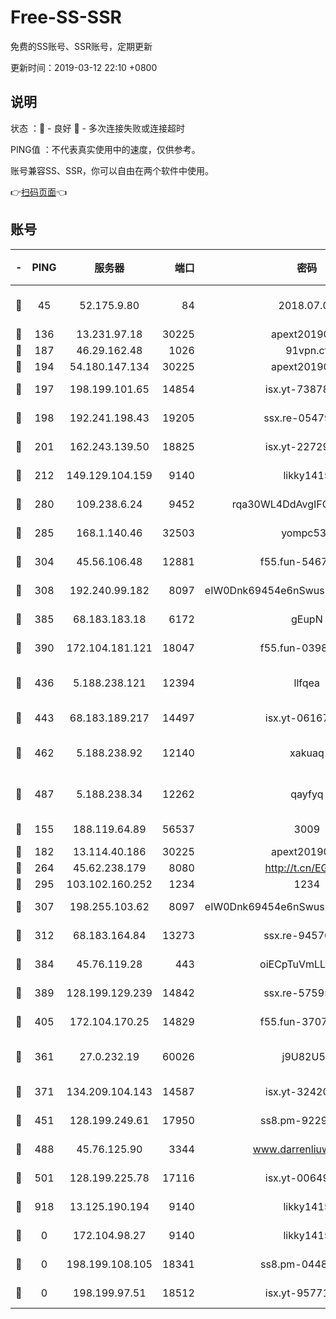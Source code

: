 # Free-SS-SSR

免费的SS账号、SSR账号，定期更新

更新时间：2019-03-12 22:10 +0800

## 说明

状态     ：🙂 - 良好 🙁 - 多次连接失败或连接超时

PING值   ：不代表真实使用中的速度，仅供参考。

账号兼容SS、SSR，你可以自由在两个软件中使用。

👉[扫码页面](https://liesauer.github.io/Free-SS-SSR/)👈

## 账号

|-|PING|服务器|端口|密码|加密方式|区域|
|:----:|:----:|:-----:|-----:|:----:|:----:|:----:|
|🙂|45|52.175.9.80|84|2018.07.07|chacha20-ietf-poly1305|HK|
|🙂|136|13.231.97.18|30225|apext2019006|chacha20|JP|
|🙂|187|46.29.162.48|1026|91vpn.cf|rc4-md5|RU|
|🙂|194|54.180.147.134|30225|apext2019006|chacha20|KR|
|🙂|197|198.199.101.65|14854|isx.yt-73878638|aes-256-cfb|US|
|🙂|198|192.241.198.43|19205|ssx.re-05479677|aes-256-cfb|US|
|🙂|201|162.243.139.50|18825|isx.yt-22729980|aes-256-cfb|US|
|🙂|212|149.129.104.159|9140|likky1415|aes-256-cfb|HK|
|🙂|280|109.238.6.24|9452|rqa30WL4DdAvgIFG6Fs3znzTa|aes-256-cfb|FR|
|🙂|285|168.1.140.46|32503|yompc535|aes-256-cfb|AU|
|🙂|304|45.56.106.48|12881|f55.fun-54673265|aes-256-cfb|US|
|🙂|308|192.240.99.182|8097|eIW0Dnk69454e6nSwuspv9DmS201tQ0D|aes-256-cfb|US|
|🙂|385|68.183.183.18|6172|gEupN|aes-256-cfb|SG|
|🙂|390|172.104.181.121|18047|f55.fun-03984569|aes-256-cfb|SG|
|🙂|436|5.188.238.121|12394|llfqea|chacha20-ietf-poly1305|BR|
|🙂|443|68.183.189.217|14497|isx.yt-06167002|aes-256-cfb|SG|
|🙂|462|5.188.238.92|12140|xakuaq|chacha20-ietf-poly1305|BR|
|🙂|487|5.188.238.34|12262|qayfyq|chacha20-ietf-poly1305|BR|
|🙂|155|188.119.64.89|56537|3009|aes-256-cfb|RU|
|🙂|182|13.114.40.186|30225|apext2019006|chacha20|JP|
|🙂|264|45.62.238.179|8080|http://t.cn/EGJIyrl|rc4-md5|CA|
|🙂|295|103.102.160.252|1234|1234|rc4-md5|JP|
|🙂|307|198.255.103.62|8097|eIW0Dnk69454e6nSwuspv9DmS201tQ0D|aes-256-cfb|US|
|🙂|312|68.183.164.84|13273|ssx.re-94570018|aes-256-cfb|US|
|🙂|384|45.76.119.28|443|oiECpTuVmLLxk4Ts|aes-256-cfb|AU|
|🙂|389|128.199.129.239|14842|ssx.re-57595800|aes-256-cfb|SG|
|🙂|405|172.104.170.25|14829|f55.fun-37079700|aes-256-cfb|SG|
|🙁|361|27.0.232.19|60026|j9U82U53|xchacha20-ietf-poly1305|HK|
|🙁|371|134.209.104.143|14587|isx.yt-32420603|aes-256-cfb|SG|
|🙁|451|128.199.249.61|17950|ss8.pm-92296749|aes-256-cfb|SG|
|🙁|488|45.76.125.90|3344|www.darrenliuwei.com|aes-256-cfb|AU|
|🙁|501|128.199.225.78|17116|isx.yt-00649324|aes-256-cfb|SG|
|🙁|918|13.125.190.194|9140|likky1415|aes-256-cfb|KR|
|🙁|0|172.104.98.27|9140|likky1415|aes-256-cfb|JP|
|🙁|0|198.199.108.105|18341|ss8.pm-04487647|aes-256-cfb|US|
|🙁|0|198.199.97.51|18512|isx.yt-95771540|aes-256-cfb|US|
